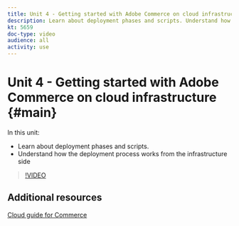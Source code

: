 ```yaml
---
title: Unit 4 - Getting started with Adobe Commerce on cloud infrastructure
description: Learn about deployment phases and scripts. Understand how the deployment process works from the infrastructure side​.
kt: 5659
doc-type: video
audience: all
activity: use
---
```


# Unit 4 - Getting started with Adobe Commerce on cloud infrastructure {#main}

In this unit:

- Learn about deployment phases and scripts. 
- Understand how the deployment process works from the infrastructure side​

>[!VIDEO](https://video.tv.adobe.com/v/35695?quality=12&learn=on)

## Additional resources

[Cloud guide for Commerce](https://devdocs.magento.com/cloud/bk-cloud.html)
